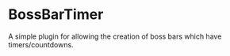 # BossBarTimer
A simple plugin for allowing the creation of boss bars which have timers/countdowns.
